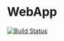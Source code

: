 # WebApp
[![Build Status](https://dev.azure.com/KMFreeaccount/AgileProject/_apis/build/status/Devops1700.WebApp?branchName=master)](https://dev.azure.com/KMFreeaccount/AgileProject/_build/latest?definitionId=5&branchName=master)
